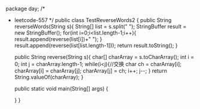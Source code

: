 package day;
/*
 * leetcode-557
 */
public class TestReverseWords2 {
	public String reverseWords(String s){
		String[] list = s.split(" ");
		StringBuffer result = new StringBuffer();
		for(int i=0;i<list.length-1;i++){
			result.append(reverse(list[i])+" ");
		}
		result.append(reverse(list[list.length-1]));
		return result.toString();
	}
	
	public String reverse(String s){
		char[] charArray = s.toCharArray();
		int i = 0;
		int j = charArray.length-1;
		while(i<j){//交换
			char ch = charArray[i];
			charArray[i] = charArray[j];
			charArray[j] = ch;
			i++;
			j--;
		}
		return String.valueOf(charArray);
	}
	
	public static void main(String[] args) {
		
	}
}
